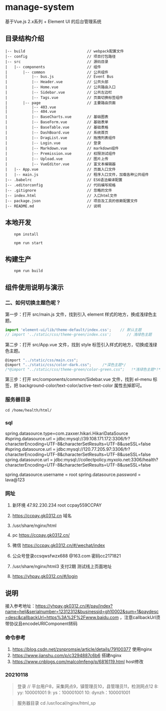 # manage-system #
基于Vue.js 2.x系列 + Element UI 的后台管理系统

## 目录结构介绍 ##

	|-- build                            // webpack配置文件
	|-- config                           // 项目打包路径
	|-- src                              // 源码目录
	|   |-- components                   // 组件
	|       |-- common                   // 公共组件
	|           |-- bus.js           	 // Event Bus
	|           |-- Header.vue           // 公共头部
	|           |-- Home.vue           	 // 公共路由入口
	|           |-- Sidebar.vue          // 公共左边栏
	|           |-- Tags.vue           	 // 页面切换标签组件
	|       |-- page                   	 // 主要路由页面
	|           |-- 403.vue
	|           |-- 404.vue
	|           |-- BaseCharts.vue       // 基础图表
	|           |-- BaseForm.vue         // 基础表单
	|           |-- BaseTable.vue        // 基础表格
	|           |-- DashBoard.vue        // 系统首页
	|           |-- DragList.vue         // 拖拽列表组件
	|           |-- Login.vue          	 // 登录
	|           |-- Markdown.vue         // markdown组件
	|           |-- Premission.vue       // 权限测试组件
	|           |-- Upload.vue           // 图片上传
	|           |-- VueEditor.vue        // 富文本编辑器
	|   |-- App.vue                      // 页面入口文件
	|   |-- main.js                      // 程序入口文件，加载各种公共组件
	|-- .babelrc                         // ES6语法编译配置
	|-- .editorconfig                    // 代码编写规格
	|-- .gitignore                       // 忽略的文件
	|-- index.html                       // 入口html文件
	|-- package.json                     // 项目及工具的依赖配置文件
	|-- README.md                        // 说明

## 本地开发 ##
```
	npm install

	npm run start
```
## 构建生产 ##

```
	npm run build
```

## 组件使用说明与演示 ##

### 二、如何切换主题色呢？ ###

第一步：打开 src/main.js 文件，找到引入 element 样式的地方，换成浅绿色主题。

```javascript
import 'element-ui/lib/theme-default/index.css';    // 默认主题
// import '../static/css/theme-green/index.css';       // 浅绿色主题
```

第二步：打开 src/App.vue 文件，找到 style 标签引入样式的地方，切换成浅绿色主题。

```javascript
@import "../static/css/main.css";
@import "../static/css/color-dark.css";     /*深色主题*/
/*@import "../static/css/theme-green/color-green.css";   !*浅绿色主题*!*/
```

第三步：打开 src/components/common/Sidebar.vue 文件，找到 el-menu 标签，把 background-color/text-color/active-text-color 属性去掉即可。

### 服务器目录
```
cd /home/health/html/
```
### sql
spring.datasource.type=com.zaxxer.hikari.HikariDataSource
#spring.datasource.url = jdbc\:mysql\://39.108.171.172\:3306/fr?characterEncoding\=UTF-8&characterSetResults\=UTF-8&useSSL\=false
#spring.datasource.url = jdbc\:mysql\://120.77.205.97\:3306/fr?characterEncoding\=UTF-8&characterSetResults\=UTF-8&useSSL\=false
spring.datasource.url = jdbc\:mysql\://collectpolicy.myxolo.net\:3306/health?characterEncoding\=UTF-8&amp;characterSetResults\=UTF-8&amp;useSSL\=false

spring.datasource.username = root
spring.datasource.password = lava@123



### 网址
1. 新环境  47.92.230.234   root    ccpay559CCPAY
2. https://ccpay.gk0312.cn 域名
3. /usr/share/nginx/html
4. pc https://ccpay.gk0312.cn/
5. 微信 https://ccpay.gk0312.cn/#/wechat/index
6. 公众号登录ccsqwsfwzx688 @163.com  密码cc2171821

7. /usr/share/nginx/html3  支付2期 测试线上页面地址
8. https://yhpay.gk0312.cn/#/login


## 说明
接入参考地址：https://yhpay.gk0312.cn/#/pay/index?name=helj&serialnumber=12312312&businessid=gh10002&sum=1&paydesc=desc&callbackUrl=https%3A%2F%2Fwww.baidu.com ，注意callbackUrl须带协议且encodeURIComponent转码



### 命令参考
1. https://blog.csdn.net/zsnpromsie/article/details/79100377   使用nginx
2. https://www.jianshu.com/p/c3294887c6b6 搭建nginx
3. https://www.cnblogs.com/malcolmfeng/p/6816119.html host修改

### 20210118
> 登录
// 平台用户8，采集网点9，镇管理员10，县管理员11，检测网点12
8:
yy: 100001001
9:
ys：100001001
10:
dynzh：100001001

> 服务器目录
cd /usr/local/nginx/html_sp